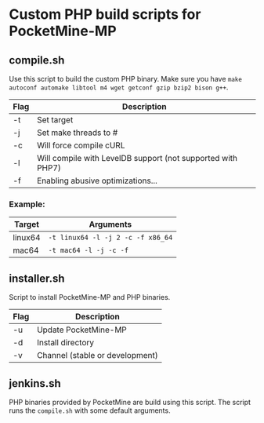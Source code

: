 # Custom PHP build scripts for PocketMine-MP

## compile.sh

Use this script to build the custom PHP binary. Make sure you have ``make autoconf automake libtool m4 wget getconf gzip bzip2 bison g++``.

| Flag   | Description                                                  |
| ------ | ------------------------------------------------------------ |
| -t     | Set target                                                   |
| -j     | Set make threads to #                                        |
| -c     | Will force compile cURL                                      |
| -l     | Will compile with LevelDB support (not supported with PHP7)  |
| -f     | Enabling abusive optimizations...                            |

### Example:

| Target  | Arguments |
| ------- | --------- |
| linux64 | ``-t linux64 -l -j 2 -c -f x86_64`` |
| mac64   | ``-t mac64 -l -j -c -f``            |

## installer.sh

Script to install PocketMine-MP and PHP binaries.

| Flag   | Description                         |
| ------ | ----------------------------------- |
| -u     | Update PocketMine-MP                |
| -d     | Install directory                   |
| -v     | Channel (stable or development)     |

## jenkins.sh

PHP binaries provided by PocketMine are build using this script. The script runs the ``compile.sh`` with some default arguments.
